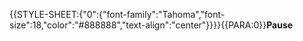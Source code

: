 {{STYLE-SHEET:{"0":{"font-family":"Tahoma","font-size":18,"color":"#888888","text-align":"center"}}}}{{PARA:0}}**Pause**